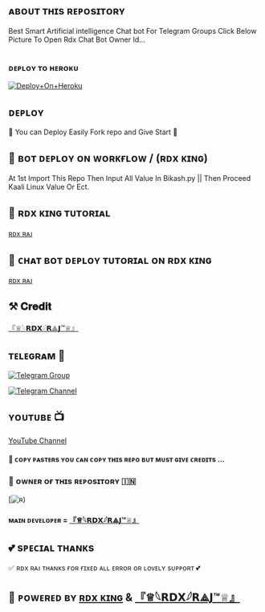 ## ᴀʙᴏᴜᴛ ᴛʜɪs ʀᴇᴘᴏsɪᴛᴏʀʏ 
Best Smart Artificial intelligence Chat bot For Telegram Groups 
Click Below Picture To Open Rdx Chat Bot Owner Id...


<p align="center"><a href="tg://user?id=1777270311"><img src=""></a></p>



### ᴅᴇᴘʟᴏʏ ᴛᴏ ʜᴇʀᴏᴋᴜ

[![Deploy+On+Heroku](https://www.herokucdn.com/deploy/button.svg)](https://dashboard.heroku.com/new?template=https://github.com/NOBITA-RDX/CVT)


## ᴅᴇᴘʟᴏʏ
🌷 You can Deploy Easily Fork repo and Give Start 🌷

## 🥀 ʙᴏᴛ ᴅᴇᴘʟᴏʏ ᴏɴ ᴡᴏʀᴋғʟᴏᴡ / (ʀᴅx ᴋɪɴɢ)
 At 1st Import This Repo Then Input All Value In Bikash.py || Then Proceed Kaali Linux Value Or Ect.

## 🥀 ʀᴅx ᴋɪɴɢ ᴛᴜᴛᴏʀɪᴀʟ

[ʀᴅx ʀᴀᴊ](https://www.youtube.com/channel/UCoOmopJ8YVYz9Lm8iHhNYMw)

## 🥀 ᴄʜᴀᴛ ʙᴏᴛ ᴅᴇᴘʟᴏʏ ᴛᴜᴛᴏʀɪᴀʟ ᴏɴ ʀᴅx ᴋɪɴɢ 

[ʀᴅx ʀᴀᴊ](https://www.youtube.com/channel/UCoOmopJ8YVYz9Lm8iHhNYMw)

## ⚒️ 𝐂𝐫𝐞𝐝𝐢𝐭
[『♕︎𓆩𝗥𝗗𝗫𓆪𝗥⟁𝗝™♕︎』](https://t.me/rj29rdx)

## ᴛᴇʟᴇɢʀᴀᴍ 🏪

[![Telegram Group](https://img.shields.io/badge/Telegram-Group-brightgreen)](https://t.me/BGT_Chat)

[![Telegram Channel](https://img.shields.io/badge/Telegram-Channel-brightgreen)](https://t.me/Bikashgadgetstech)

## ʏᴏᴜᴛᴜʙᴇ 📺

[YouTube Channel](https://youtube.com/channel/UCUkj6FFzdsOO5acUXVOEECg)


#### 🥺 ᴄᴏᴘʏ ᴘᴀsᴛᴇʀs ʏᴏᴜ ᴄᴀɴ ᴄᴏᴘʏ ᴛʜɪs ʀᴇᴘᴏ ʙᴜᴛ ᴍᴜsᴛ ɢɪᴠᴇ ᴄʀᴇᴅɪᴛs ...

### 🌷 ᴏᴡɴᴇʀ ᴏғ ᴛʜɪs ʀᴇᴘᴏsɪᴛᴏʀʏ 🇮🇳
[![ʀ](https://t.me/rj29rdx))


#### ᴍᴀɪɴ ᴅᴇᴠᴇʟᴏᴘᴇʀ = [『♕︎𓆩𝗥𝗗𝗫𓆪𝗥⟁𝗝™♕︎』](tg://user?id=1777270311)

## 💕 sᴘᴇᴄɪᴀʟ ᴛʜᴀɴᴋs

✅ ʀᴅx ʀᴀᴊ ᴛʜᴀɴᴋs ғᴏʀ ғɪxᴇᴅ ᴀʟʟ ᴇʀʀᴏʀ ᴏʀ ʟᴏᴠᴇʟʏ sᴜᴘᴘᴏʀᴛ 💕


## 🥀 ᴘᴏᴡᴇʀᴇᴅ ʙʏ [ʀᴅx ᴋɪɴɢ](tg://user?id=1777270311) & [『♕︎𓆩𝗥𝗗𝗫𓆪𝗥⟁𝗝™♕︎』](tg://user?id=1777270311)
